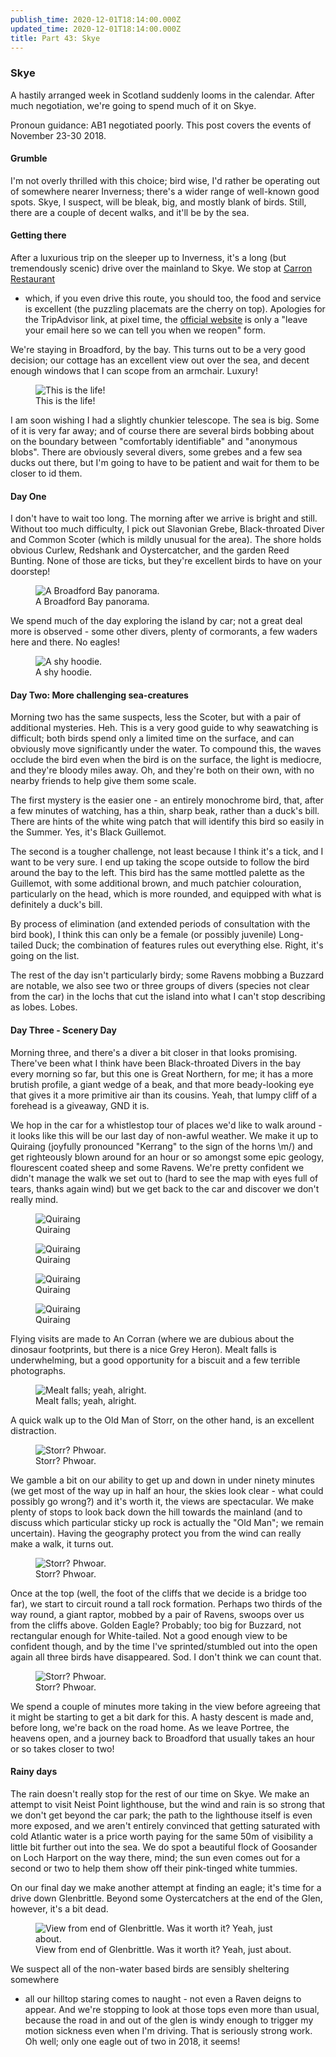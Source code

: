 ```yaml
---
publish_time: 2020-12-01T18:14:00.000Z
updated_time: 2020-12-01T18:14:00.000Z
title: Part 43: Skye
---
```


### Skye

A hastily arranged week in Scotland suddenly looms in the
calendar. After much negotiation, we're going to spend much of it on
Skye.

Pronoun guidance: AB1 negotiated poorly. This post covers the events of
November 23-30 2018.

#### Grumble

I'm not overly thrilled with this choice; bird wise, I'd rather be
operating out of somewhere nearer Inverness; there's a wider range of
well-known good spots. Skye, I suspect, will be bleak, big, and mostly
blank of birds. Still, there are a couple of decent walks, and it'll be
by the sea.

#### Getting there

After a luxurious trip on the sleeper up to Inverness, it's a long
(but tremendously scenic) drive over the mainland to Skye. We stop at
[Carron Restaurant](https://www.tripadvisor.co.uk/Restaurant_Review-g1463472-d1536386-Reviews-Carron_Restaurant-Strathcarron_Scottish_Highlands_Scotland.html)
- which, if you even drive this route, you should too, the food and
service is excellent (the puzzling placemats are the cherry on
top). Apologies for the TripAdvisor link, at pixel time, the [official website](http://www.carronrestaurant.com)
is only a "leave your email here so we can tell you when we reopen" form.

We're staying in Broadford, by the bay. This turns out to be a very
good decision; our cottage has an excellent view out over the sea, and
decent enough windows that I can scope from an armchair. Luxury!

<figure class="figure">
    <img
        src="43-sofa-seawatching.png"
        class="figure-img img-fluid rounded"
        alt="This is the life!"/>
    <figcaption class="figure-caption text-center">
        This is the life!
    </figcaption>
</figure>

I am soon wishing I had a slightly chunkier telescope. The sea is
big. Some of it is very far away; and of course there are several
birds bobbing about on the boundary between "comfortably identifiable"
and "anonymous blobs". There are obviously several divers, some grebes
and a few sea ducks out there, but I'm going to have to be patient and
wait for them to be closer to id them.

#### Day One

I don't have to wait too long. The morning after we arrive is bright
and still. Without too much difficulty, I pick out Slavonian Grebe,
Black-throated Diver and Common Scoter (which is mildly unusual for
the area). The shore holds obvious Curlew, Redshank and Oystercatcher,
and the garden Reed Bunting. None of those are ticks, but they're
excellent birds to have on your doorstep!

<figure class="figure">
    <img
        src="43-broadford-bay.png"
        class="figure-img img-fluid rounded"
        alt="A Broadford Bay panorama."/>
    <figcaption class="figure-caption text-center">
        A Broadford Bay panorama.
    </figcaption>
</figure>

We spend much of the day exploring the island by car; not a great deal
more is observed - some other divers, plenty of cormorants, a few
waders here and there. No eagles!

<figure class="figure">
    <img
        src="43-shy-hoodie.png"
        class="figure-img img-fluid rounded"
        alt="A shy hoodie."/>
    <figcaption class="figure-caption text-center">
        A shy hoodie.
    </figcaption>
</figure>

#### Day Two: More challenging sea-creatures

Morning two has the same suspects, less the Scoter, but with a pair of
additional mysteries. Heh. This is a very good guide to why
seawatching is difficult; both birds spend only a limited time on the
surface, and can obviously move significantly under the water. To
compound this, the waves occlude the bird even when the bird is on the
surface, the light is mediocre, and they're bloody miles away. Oh, and
they're both on their own, with no nearby friends to help give them
some scale.

The first mystery is the easier one - an entirely monochrome bird,
that, after a few minutes of watching, has a thin, sharp beak, rather
than a duck's bill. There are hints of the white wing patch that will
identify this bird so easily in the Summer. Yes, it's Black Guillemot.

The second is a tougher challenge, not least because I think it's a
tick, and I want to be very sure. I end up taking the scope outside to
follow the bird around the bay to the left. This bird has the same
mottled palette as the Guillemot, with some additional brown, and much
patchier colouration, particularly on the head, which is more rounded,
and equipped with what is definitely a duck's bill.

By process of elimination (and extended periods of consultation with
the bird book), I think this can only be a female (or possibly
juvenile) Long-tailed Duck; the combination of features rules out
everything else. Right, it's going on the list.

The rest of the day isn't particularly birdy; some Ravens mobbing a
Buzzard are notable, we also see two or three groups of divers
(species not clear from the car) in the lochs that cut the island into
what I can't stop describing as lobes. Lobes.

#### Day Three - Scenery Day

Morning three, and there's a diver a bit closer in that looks
promising. There've been what I think have been Black-throated Divers
in the bay every morning so far, but this one is Great Northern, for
me; it has a more brutish profile, a giant wedge of a beak, and that
more beady-looking eye that gives it a more primitive air than its
cousins. Yeah, that lumpy cliff of a forehead is a giveaway, GND it
is.

We hop in the car for a whistlestop tour of places we'd like to walk
around - it looks like this will be our last day of non-awful
weather. We make it up to Quiraing (joyfully pronounced "Kerrang" to
the sign of the horns \m/) and get righteously blown around for an
hour or so amongst some epic geology, flourescent coated sheep and
some Ravens. We're pretty confident we didn't manage the walk we set
out to (hard to see the map with eyes full of tears, thanks again
wind) but we get back to the car and discover we don't really mind.

<figure class="figure">
    <img
        src="43-kerrang-i.png"
        class="figure-img img-fluid rounded"
        alt="Quiraing"/>
    <figcaption class="figure-caption text-center">
        Quiraing
    </figcaption>
</figure>
<figure class="figure">
    <img
        src="43-kerrang-ii.png"
        class="figure-img img-fluid rounded"
        alt="Quiraing"/>
    <figcaption class="figure-caption text-center">
        Quiraing
    </figcaption>
</figure>
<figure class="figure">
    <img
        src="43-kerrang-iii.png"
        class="figure-img img-fluid rounded"
        alt="Quiraing"/>
    <figcaption class="figure-caption text-center">
        Quiraing
    </figcaption>
</figure>
<figure class="figure">
    <img
        src="43-kerrang-iv.png"
        class="figure-img img-fluid rounded"
        alt="Quiraing"/>
    <figcaption class="figure-caption text-center">
        Quiraing
    </figcaption>
</figure>

Flying visits are made to An Corran (where we are dubious about the
dinosaur footprints, but there is a nice Grey Heron). Mealt falls is
underwhelming, but a good opportunity for a biscuit and a few terrible
photographs.

<figure class="figure">
    <img
        src="43-underwhelming.png"
        class="figure-img img-fluid rounded"
        alt="Mealt falls; yeah, alright."/>
    <figcaption class="figure-caption text-center">
        Mealt falls; yeah, alright.
    </figcaption>
</figure> 

A quick walk up to the Old Man of Storr, on the other
hand, is an excellent distraction.

<figure class="figure">
    <img
        src="43-storr-i.png"
        class="figure-img img-fluid rounded"
        alt="Storr? Phwoar."/>
    <figcaption class="figure-caption text-center">
        Storr? Phwoar.
    </figcaption>
</figure> 

We gamble a bit on our ability to get up and down in under ninety
minutes (we get most of the way up in half an hour, the skies look
clear - what could possibly go wrong?) and it's worth it, the views
are spectacular. We make plenty of stops to look back down the hill
towards the mainland (and to discuss which particular sticky up rock
is actually the "Old Man"; we remain uncertain). Having the geography
protect you from the wind can really make a walk, it turns out.

<figure class="figure">
    <img
        src="43-storr-ii.png"
        class="figure-img img-fluid rounded"
        alt="Storr? Phwoar."/>
    <figcaption class="figure-caption text-center">
        Storr? Phwoar.
    </figcaption>
</figure> 

Once at the top (well, the foot of the cliffs that we decide is a
bridge too far), we start to circuit round a tall rock
formation. Perhaps two thirds of the way round, a giant raptor, mobbed
by a pair of Ravens, swoops over us from the cliffs above. Golden
Eagle? Probably; too big for Buzzard, not rectangular enough for
White-tailed. Not a good enough view to be confident though, and by
the time I've sprinted/stumbled out into the open again all three
birds have disappeared. Sod. I don't think we can count that.

<figure class="figure">
    <img
        src="43-storr-iii.png"
        class="figure-img img-fluid rounded"
        alt="Storr? Phwoar."/>
    <figcaption class="figure-caption text-center">
        Storr? Phwoar.
    </figcaption>
</figure> 

We spend a couple of minutes more taking in the view before agreeing
that it might be starting to get a bit dark for this. A hasty descent
is made and, before long, we're back on the road home. As we leave Portree, 
the heavens open, and a journey back to Broadford that usually takes an hour
or so takes closer to two!

#### Rainy days

The rain doesn't really stop for the rest of our time on Skye. We make
an attempt to visit Neist Point lighthouse, but the wind and rain is
so strong that we don't get beyond the car park; the path to the
lighthouse itself is even more exposed, and we aren't entirely
convinced that getting saturated with cold Atlantic water is a price
worth paying for the same 50m of visibility a little bit further out
into the sea. We do spot a beautiful flock of Goosander on Loch
Harport on the way there, mind; the sun even comes out for a second or
two to help them show off their pink-tinged white tummies.

On our final day we make another attempt at finding an eagle; it's
time for a drive down Glenbrittle. Beyond some Oystercatchers at the
end of the Glen, however, it's a bit dead. 

<figure class="figure">
    <img
        src="43-worth-it.png"
        class="figure-img img-fluid rounded"
        alt="View from end of Glenbrittle. Was it worth it? Yeah, just about."/>
    <figcaption class="figure-caption text-center">
        View from end of Glenbrittle. Was it worth it? Yeah, just about.
    </figcaption>
</figure> 

We suspect all of the non-water based birds are sensibly sheltering somewhere
- all our hilltop staring comes to naught - not even a Raven deigns to
appear. And we're stopping to look at those tops even more than usual,
because the road in and out of the glen is windy enough to trigger my motion
sickness even when I'm driving. That is seriously strong work. Oh well; only one
eagle out of two in 2018, it seems!